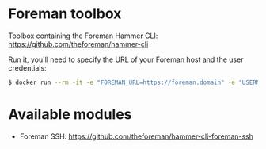 Foreman toolbox
===============

Toolbox containing the Foreman Hammer CLI: https://github.com/theforeman/hammer-cli

Run it, you'll need to specify the URL of your Foreman host and the user credentials:

```bash
$ docker run --rm -it -e "FOREMAN_URL=https://foreman.domain" -e "USERNAME=myuser" -e "PASSWORD=mypassword" deviantony/toolbox:foreman
```

# Available modules

* Foreman SSH: https://github.com/theforeman/hammer-cli-foreman-ssh
